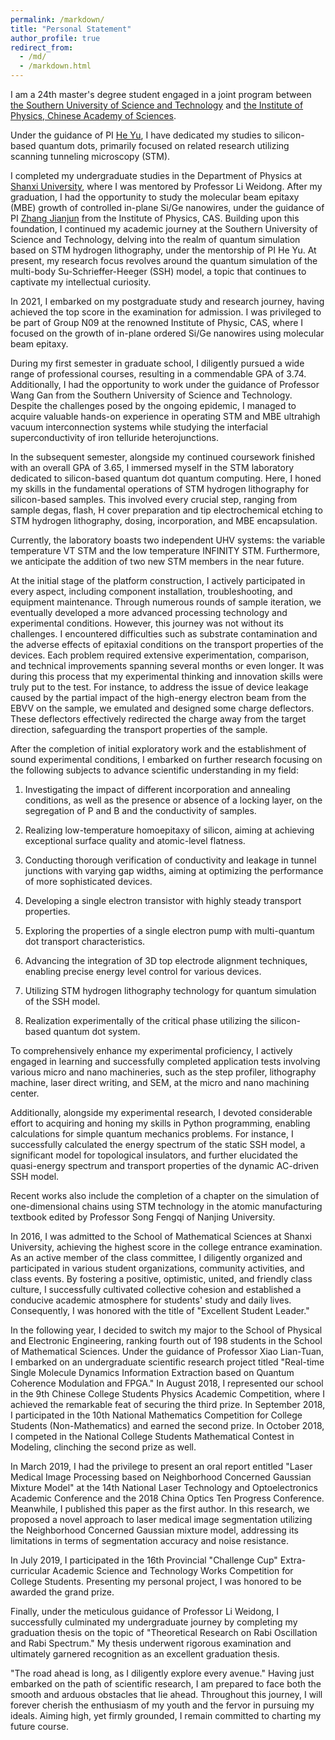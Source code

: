 ```yaml
---
permalink: /markdown/
title: "Personal Statement"
author_profile: true
redirect_from: 
  - /md/
  - /markdown.html
---
```


I am a 24th master's degree student engaged in a joint program between [the Southern University of Science and Technology](https://www.sustech.edu.cn/en/) and [the Institute of Physics, Chinese Academy of Sciences](http://english.iop.cas.cn/). 

Under the guidance of PI [He Yu](https://sustech.edu.cn/zh/faculties/heyu.html), I have dedicated my studies to silicon-based quantum dots, primarily focused on related research utilizing scanning tunneling microscopy (STM). 

I completed my undergraduate studies in the Department of Physics at [Shanxi University](https://english.sxu.edu.cn/), where I was mentored by Professor Li Weidong. After my graduation, I had the opportunity to study the molecular beam epitaxy (MBE) growth of controlled in-plane Si/Ge nanowires, under the guidance of PI [Zhang Jianjun](http://edu.iphy.ac.cn/moreintro.php?id=2212) from the Institute of Physics, CAS. Building upon this foundation, I continued my academic journey at the Southern University of Science and Technology, delving into the realm of quantum simulation based on STM hydrogen lithography, under the mentorship of PI He Yu. At present, my research focus revolves around the quantum simulation of the multi-body Su-Schrieffer-Heeger (SSH) model, a topic that continues to captivate my intellectual curiosity.

In 2021, I embarked on my postgraduate study and research journey, having achieved the top score in the examination for admission. I was privileged to be part of Group N09 at the renowned Institute of Physic, CAS, where I focused on the growth of in-plane ordered Si/Ge nanowires using molecular beam epitaxy.

During my first semester in graduate school, I diligently pursued a wide range of professional courses, resulting in a commendable GPA of 3.74. Additionally, I had the opportunity to work under the guidance of Professor Wang Gan from the Southern University of Science and Technology. Despite the challenges posed by the ongoing epidemic, I managed to acquire valuable hands-on experience in operating STM and MBE ultrahigh vacuum interconnection systems while studying the interfacial superconductivity of iron telluride heterojunctions.

In the subsequent semester, alongside my continued coursework finished with an overall GPA of 3.65, I immersed myself in the STM laboratory dedicated to silicon-based quantum dot quantum computing. Here, I honed my skills in the fundamental operations of STM hydrogen lithography for silicon-based samples. This involved every crucial step, ranging from sample degas, flash, H cover preparation and tip electrochemical etching to STM hydrogen lithography, dosing, incorporation, and MBE encapsulation.

Currently, the laboratory boasts two independent UHV systems: the variable temperature VT STM and the low temperature INFINITY STM. Furthermore, we anticipate the addition of two new STM members in the near future.

At the initial stage of the platform construction, I actively participated in every aspect, including component installation, troubleshooting, and equipment maintenance. Through numerous rounds of sample iteration, we eventually developed a more advanced processing technology and experimental conditions. However, this journey was not without its challenges. I encountered difficulties such as substrate contamination and the adverse effects of epitaxial conditions on the transport properties of the devices. Each problem required extensive experimentation, comparison, and technical improvements spanning several months or even longer. It was during this process that my experimental thinking and innovation skills were truly put to the test. For instance, to address the issue of device leakage caused by the partial impact of the high-energy electron beam from the EBVV on the sample, we emulated and designed some charge deflectors. These deflectors effectively redirected the charge away from the target direction, safeguarding the transport properties of the sample.

After the completion of initial exploratory work and the establishment of sound experimental conditions, I embarked on further research focusing on the following subjects to advance scientific understanding in my field:

1. Investigating the impact of different incorporation and annealing conditions, as well as the presence or absence of a locking layer, on the segregation of P and B and the conductivity of samples.

2. Realizing low-temperature homoepitaxy of silicon, aiming at achieving exceptional surface quality and atomic-level flatness.

3. Conducting thorough verification of conductivity and leakage in tunnel junctions with varying gap widths, aiming at optimizing the performance of more sophisticated devices.

4. Developing a single electron transistor with highly steady transport properties.

5. Exploring the properties of a single electron pump with multi-quantum dot transport characteristics.

6. Advancing the integration of 3D top electrode alignment techniques, enabling precise energy level control for various devices.

7. Utilizing STM hydrogen lithography technology for quantum simulation of the SSH model.

8. Realization experimentally of the critical phase utilizing the silicon-based quantum dot system.

To comprehensively enhance my experimental proficiency, I actively engaged in learning and successfully completed application tests involving various micro and nano machineries, such as the step profiler, lithography machine, laser direct writing, and SEM, at the micro and nano machining center.

Additionally, alongside my experimental research, I devoted considerable effort to acquiring and honing my skills in Python programming, enabling calculations for simple quantum mechanics problems. For instance, I successfully calculated the energy spectrum of the static SSH model, a significant model for topological insulators, and further elucidated the quasi-energy spectrum and transport properties of the dynamic AC-driven SSH model.

Recent works also include the completion of a chapter on the simulation of one-dimensional chains using STM technology in the atomic manufacturing textbook edited by Professor Song Fengqi of Nanjing University. 

In 2016, I was admitted to the School of Mathematical Sciences at Shanxi University, achieving the highest score in the college entrance examination. As an active member of the class committee, I diligently organized and participated in various student organizations, community activities, and class events. By fostering a positive, optimistic, united, and friendly class culture, I successfully cultivated collective cohesion and established a conducive academic atmosphere for students' study and daily lives. Consequently, I was honored with the title of "Excellent Student Leader."

In the following year, I decided to switch my major to the School of Physical and Electronic Engineering, ranking fourth out of 198 students in the School of Mathematical Sciences. Under the guidance of Professor Xiao Lian-Tuan, I embarked on an undergraduate scientific research project titled "Real-time Single Molecule Dynamics Information Extraction based on Quantum Coherence Modulation and FPGA."
In August 2018, I represented our school in the 9th Chinese College Students Physics Academic Competition, where I achieved the remarkable feat of securing the third prize. In September 2018, I participated in the 10th National Mathematics Competition for College Students (Non-Mathematics) and earned the second prize. In October 2018, I competed in the National College Students Mathematical Contest in Modeling, clinching the second prize as well.

In March 2019, I had the privilege to present an oral report entitled "Laser Medical Image Processing based on Neighborhood Concerned Gaussian Mixture Model" at the 14th National Laser Technology and Optoelectronics Academic Conference and the 2018 China Optics Ten Progress Conference. Meanwhile, I published this paper as the first author. In this research, we proposed a novel approach to laser medical image segmentation utilizing the Neighborhood Concerned Gaussian mixture model, addressing its limitations in terms of segmentation accuracy and noise resistance.

In July 2019, I participated in the 16th Provincial "Challenge Cup" Extra-curricular Academic Science and Technology Works Competition for College Students. Presenting my personal project, I was honored to be awarded the grand prize.

Finally, under the meticulous guidance of Professor Li Weidong, I successfully culminated my undergraduate journey by completing my graduation thesis on the topic of "Theoretical Research on Rabi Oscillation and Rabi Spectrum." My thesis underwent rigorous examination and ultimately garnered recognition as an excellent graduation thesis.

"The road ahead is long, as I diligently explore every avenue." Having just embarked on the path of scientific research, I am prepared to face both the smooth and arduous obstacles that lie ahead. Throughout this journey, I will forever cherish the enthusiasm of my youth and the fervor in pursuing my ideals. Aiming high, yet firmly grounded, I remain committed to charting my future course.
